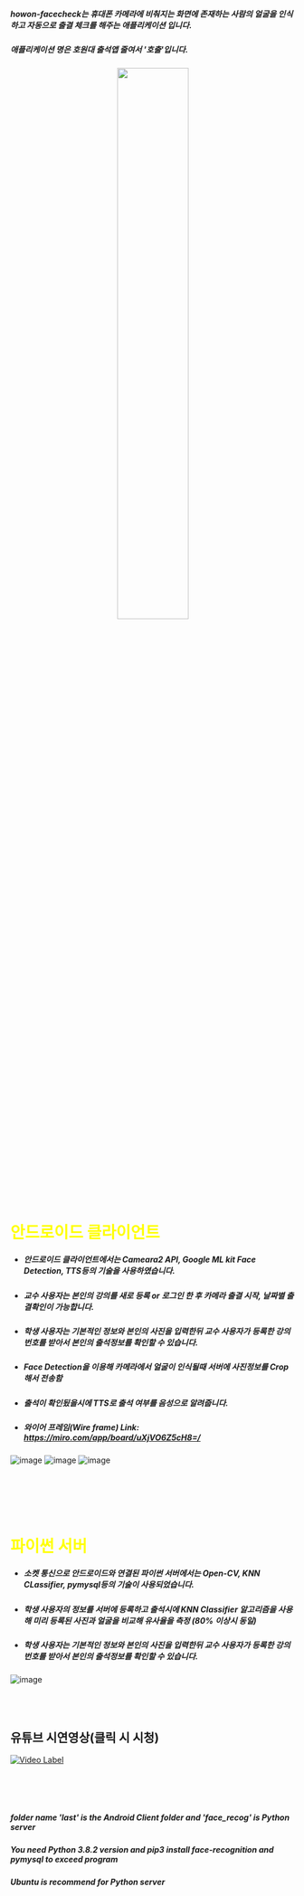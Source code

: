 ##### howon-facecheck는 휴대폰 카메라에 비춰지는 화면에 존재하는 사람의 얼굴을 인식 하고 자동으로 출결 체크를 해주는 애플리케이션 입니다.
##### 애플리케이션 명은 호원대 출석앱 줄여서 '호출'입니다.
<p align="center">
<img src=https://user-images.githubusercontent.com/118334518/231158946-c37dc8fb-5eb1-4a99-81cf-1ecfc4b26474.png width="50%" height="50%"> </p>
</br></br>

# <span style="color:yellow">안드로이드 클라이언트</span>
+ #####  안드로이드 클라이언트에서는 Cameara2 API, Google ML kit Face Detection, TTS등의 기술을 사용하였습니다.
+ #####  교수 사용자는 본인의 강의를 새로 등록 or 로그인 한 후 카메라 출결 시작, 날짜별 출결확인이 가능합니다.
+ ##### 학생 사용자는 기본적인 정보와 본인의 사진을 입력한뒤 교수 사용자가 등록한 강의 번호를 받아서 본인의 출석정보를 확인할 수 있습니다.
+ ##### Face Detection을 이용해 카메라에서 얼굴이 인식될때 서버에 사진정보를 Crop해서 전송함
+ ##### 출석이 확인됬을시에 TTS로 출석 여부를 음성으로 알려줍니다.
+ ##### 와이어 프레임(Wire frame) Link: https://miro.com/app/board/uXjVO6Z5cH8=/

![image](https://user-images.githubusercontent.com/118334518/231157362-7d22dabd-f46e-41fe-a339-681de6080729.png)
![image](https://user-images.githubusercontent.com/118334518/231157446-af79839f-f3a6-421a-8482-02d3afa2a07a.png)
![image](https://user-images.githubusercontent.com/118334518/231157566-8da3ac72-4217-40fd-9b00-e16abbf590c9.png)

</br></br></br></br>
# <span style="color:yellow">파이썬 서버</span>
+ ##### 소켓 통신으로 안드로이드와 연결된 파이썬 서버에서는 Open-CV, KNN CLassifier, pymysql등의 기술이 사용되었습니다.
+ ##### 학생 사용자의 정보를 서버에 등록하고 출석시에 KNN Classifier 알고리즘을 사용해 미리 등록된 사진과 얼굴을 비교해 유사율을 측정 (80% 이상시 동일)
+ ##### 학생 사용자는 기본적인 정보와 본인의 사진을 입력한뒤 교수 사용자가 등록한 강의 번호를 받아서 본인의 출석정보를 확인할 수 있습니다.

![image](https://user-images.githubusercontent.com/118334518/231157268-ad188c2a-1d77-4df3-8992-c35a99636b45.png)

</br></br>

## 유튜브 시연영상(클릭 시 시청)
[![Video Label](http://img.youtube.com/vi/MNcq4fuzcE0/0.jpg)](https://youtu.be/MNcq4fuzcE0)

</br></br></br>
##### folder name 'last' is the Android Client folder and 'face_recog' is Python server
##### You need Python 3.8.2 version and pip3 install face-recognition and pymysql to exceed program
##### Ubuntu is recommend for Python server







